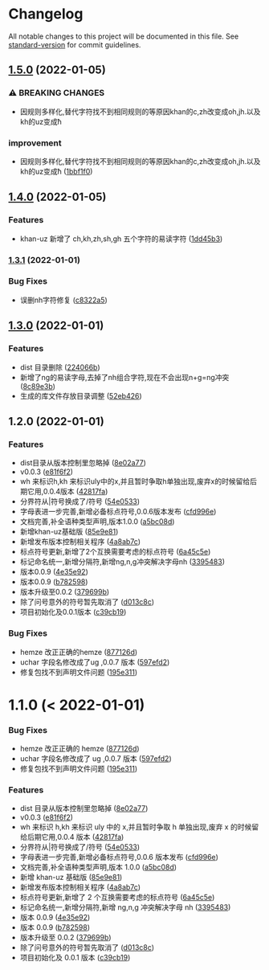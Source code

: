 # Changelog

All notable changes to this project will be documented in this file. See [standard-version](https://github.com/conventional-changelog/standard-version) for commit guidelines.

## [1.5.0](https://gitee.com/silvaq/shirkhan-alphabet-table/compare/v1.4.0...v1.5.0) (2022-01-05)


### ⚠ BREAKING CHANGES

* 因规则多样化,替代字符找不到相同规则的等原因khan的c,zh改变成oh,jh.以及kh的uz变成ħ

### improvement

* 因规则多样化,替代字符找不到相同规则的等原因khan的c,zh改变成oh,jh.以及kh的uz变成ħ ([1bbf1f0](https://gitee.com/silvaq/shirkhan-alphabet-table/commit/1bbf1f090ea2ee0fa62178cccd1634550b306685))

## [1.4.0](https://gitee.com/silvaq/shirkhan-alphabet-table/compare/v1.3.1...v1.4.0) (2022-01-05)


### Features

* khan-uz 新增了 ch,kh,zh,sh,gh 五个字符的易读字符 ([1dd45b3](https://gitee.com/silvaq/shirkhan-alphabet-table/commit/1dd45b30736d6b9ea99052971ed05627b762dfbe))

### [1.3.1](https://gitee.com/silvaq/shirkhan-alphabet-table/compare/v1.3.0...v1.3.1) (2022-01-01)


### Bug Fixes

* 误删nh字符修复 ([c8322a5](https://gitee.com/silvaq/shirkhan-alphabet-table/commit/c8322a5fd4f3f6b0c900588a60cf70aa8de08f35))

## [1.3.0](https://gitee.com/silvaq/shirkhan-alphabet-table/compare/v1.2.0...v1.3.0) (2022-01-01)


### Features

* dist 目录删除 ([224066b](https://gitee.com/silvaq/shirkhan-alphabet-table/commit/224066b4fbfb15903fbd7f1521dd5ed5a3b21acb))
* 新增了ng的易读字母,去掉了nh组合字符,现在不会出现n+g=ng冲突 ([8c89e3b](https://gitee.com/silvaq/shirkhan-alphabet-table/commit/8c89e3b9e9ea3e0d4f85dbca586a046a91087f87))
* 生成的库文件存放目录调整 ([52eb426](https://gitee.com/silvaq/shirkhan-alphabet-table/commit/52eb426ee23b2d8435ca10864451fe6de7117e15))

## 1.2.0 (2022-01-01)


### Features

* dist目录从版本控制里忽略掉 ([8e02a77](https://gitee.com/silvaq/shirkhan-alphabet-table/commit/8e02a7724242c863d1c1bdcb20755865d41c7696))
* v0.0.3 ([e81f6f2](https://gitee.com/silvaq/shirkhan-alphabet-table/commit/e81f6f2646945b207df549c693c62106898b82af))
* wh 来标识h,kh 来标识uly中的x,并且暂时争取h单独出现,废弃x的时候留给后期它用,0.0.4版本 ([42817fa](https://gitee.com/silvaq/shirkhan-alphabet-table/commit/42817fa3b6da65e21b86a8e6390f544c04136678))
* 分界符从|符号换成了/符号 ([54e0533](https://gitee.com/silvaq/shirkhan-alphabet-table/commit/54e05332e5c17cbb9f904c9de30fcee4355c7932))
* 字母表进一步完善,新增必备标点符号,0.0.6版本发布 ([cfd996e](https://gitee.com/silvaq/shirkhan-alphabet-table/commit/cfd996e61f6fac5d1ee425f83a93c1c4b561fadf))
* 文档完善,补全语种类型声明,版本1.0.0 ([a5bc08d](https://gitee.com/silvaq/shirkhan-alphabet-table/commit/a5bc08d3a90a284f779c229ad848597a28b5754f))
* 新增khan-uz基础版 ([85e9e81](https://gitee.com/silvaq/shirkhan-alphabet-table/commit/85e9e819b7de3d19de893aaaf12b5ebcf95def7d))
* 新增发布版本控制相关程序 ([4a8ab7c](https://gitee.com/silvaq/shirkhan-alphabet-table/commit/4a8ab7cf19d170ae13711d13fc782adf6df24164))
* 标点符号更新,新增了2个互换需要考虑的标点符号 ([6a45c5e](https://gitee.com/silvaq/shirkhan-alphabet-table/commit/6a45c5ea817440aaacc544b5ee872257c3f2a379))
* 标记命名统一,新增分隔符,新增ng,n,g冲突解决字母nh ([3395483](https://gitee.com/silvaq/shirkhan-alphabet-table/commit/3395483e65ce883a75821a454645fd5743d7a7fc))
* 版本0.0.9 ([4e35e92](https://gitee.com/silvaq/shirkhan-alphabet-table/commit/4e35e92100197c24c2a1a48aefc02487f0217f03))
* 版本0.0.9 ([b782598](https://gitee.com/silvaq/shirkhan-alphabet-table/commit/b7825987138318f3fea74399a9801b27813a79d2))
* 版本升级至0.0.2 ([379699b](https://gitee.com/silvaq/shirkhan-alphabet-table/commit/379699bc074624edd339f437f555cb5677bbdf78))
* 除了问号意外的符号暂先取消了 ([d013c8c](https://gitee.com/silvaq/shirkhan-alphabet-table/commit/d013c8c46cf2a97f5615ee9a8086118b2044e826))
* 项目初始化及0.0.1版本 ([c39cb19](https://gitee.com/silvaq/shirkhan-alphabet-table/commit/c39cb193d978c4741739a37a398c7ac93d58d430))


### Bug Fixes

* hemze 改正正确的hemze ([877126d](https://gitee.com/silvaq/shirkhan-alphabet-table/commit/877126d550e0ccad7afdf86e16788cc008538c17))
* uchar 字段名修改成了ug ,0.0.7 版本 ([597efd2](https://gitee.com/silvaq/shirkhan-alphabet-table/commit/597efd29e414f9a26d66d43351afba8afb19db01))
* 修复包找不到声明文件问题 ([195e311](https://gitee.com/silvaq/shirkhan-alphabet-table/commit/195e3114b4875c2132d69e598cacc25153e38541))

# 1.1.0 (< 2022-01-01)

### Bug Fixes

- hemze 改正正确的 hemze ([877126d](https://gitee.com/silvaq/shirkhan-alphabet-table/commits/877126d550e0ccad7afdf86e16788cc008538c17))
- uchar 字段名修改成了 ug ,0.0.7 版本 ([597efd2](https://gitee.com/silvaq/shirkhan-alphabet-table/commits/597efd29e414f9a26d66d43351afba8afb19db01))
- 修复包找不到声明文件问题 ([195e311](https://gitee.com/silvaq/shirkhan-alphabet-table/commits/195e3114b4875c2132d69e598cacc25153e38541))

### Features

- dist 目录从版本控制里忽略掉 ([8e02a77](https://gitee.com/silvaq/shirkhan-alphabet-table/commits/8e02a7724242c863d1c1bdcb20755865d41c7696))
- v0.0.3 ([e81f6f2](https://gitee.com/silvaq/shirkhan-alphabet-table/commits/e81f6f2646945b207df549c693c62106898b82af))
- wh 来标识 h,kh 来标识 uly 中的 x,并且暂时争取 h 单独出现,废弃 x 的时候留给后期它用,0.0.4 版本 ([42817fa](https://gitee.com/silvaq/shirkhan-alphabet-table/commits/42817fa3b6da65e21b86a8e6390f544c04136678))
- 分界符从|符号换成了/符号 ([54e0533](https://gitee.com/silvaq/shirkhan-alphabet-table/commits/54e05332e5c17cbb9f904c9de30fcee4355c7932))
- 字母表进一步完善,新增必备标点符号,0.0.6 版本发布 ([cfd996e](https://gitee.com/silvaq/shirkhan-alphabet-table/commits/cfd996e61f6fac5d1ee425f83a93c1c4b561fadf))
- 文档完善,补全语种类型声明,版本 1.0.0 ([a5bc08d](https://gitee.com/silvaq/shirkhan-alphabet-table/commits/a5bc08d3a90a284f779c229ad848597a28b5754f))
- 新增 khan-uz 基础版 ([85e9e81](https://gitee.com/silvaq/shirkhan-alphabet-table/commits/85e9e819b7de3d19de893aaaf12b5ebcf95def7d))
- 新增发布版本控制相关程序 ([4a8ab7c](https://gitee.com/silvaq/shirkhan-alphabet-table/commits/4a8ab7cf19d170ae13711d13fc782adf6df24164))
- 标点符号更新,新增了 2 个互换需要考虑的标点符号 ([6a45c5e](https://gitee.com/silvaq/shirkhan-alphabet-table/commits/6a45c5ea817440aaacc544b5ee872257c3f2a379))
- 标记命名统一,新增分隔符,新增 ng,n,g 冲突解决字母 nh ([3395483](https://gitee.com/silvaq/shirkhan-alphabet-table/commits/3395483e65ce883a75821a454645fd5743d7a7fc))
- 版本 0.0.9 ([4e35e92](https://gitee.com/silvaq/shirkhan-alphabet-table/commits/4e35e92100197c24c2a1a48aefc02487f0217f03))
- 版本 0.0.9 ([b782598](https://gitee.com/silvaq/shirkhan-alphabet-table/commits/b7825987138318f3fea74399a9801b27813a79d2))
- 版本升级至 0.0.2 ([379699b](https://gitee.com/silvaq/shirkhan-alphabet-table/commits/379699bc074624edd339f437f555cb5677bbdf78))
- 除了问号意外的符号暂先取消了 ([d013c8c](https://gitee.com/silvaq/shirkhan-alphabet-table/commits/d013c8c46cf2a97f5615ee9a8086118b2044e826))
- 项目初始化及 0.0.1 版本 ([c39cb19](https://gitee.com/silvaq/shirkhan-alphabet-table/commits/c39cb193d978c4741739a37a398c7ac93d58d430))
